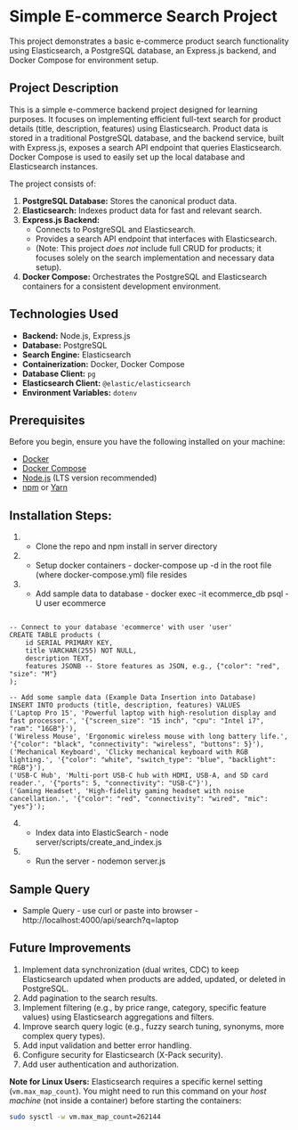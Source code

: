# Simple E-commerce Search Project

This project demonstrates a basic e-commerce product search functionality using Elasticsearch, a PostgreSQL database, an Express.js backend, and Docker Compose for environment setup.

## Project Description

This is a simple e-commerce backend project designed for learning purposes. It focuses on implementing efficient full-text search for product details (title, description, features) using Elasticsearch. Product data is stored in a traditional PostgreSQL database, and the backend service, built with Express.js, exposes a search API endpoint that queries Elasticsearch. Docker Compose is used to easily set up the local database and Elasticsearch instances.

The project consists of:

1.  **PostgreSQL Database:** Stores the canonical product data.
2.  **Elasticsearch:** Indexes product data for fast and relevant search.
3.  **Express.js Backend:**
    * Connects to PostgreSQL and Elasticsearch.
    * Provides a search API endpoint that interfaces with Elasticsearch.
    * (Note: This project *does not* include full CRUD for products; it focuses solely on the search implementation and necessary data setup).
4.  **Docker Compose:** Orchestrates the PostgreSQL and Elasticsearch containers for a consistent development environment.

## Technologies Used

* **Backend:** Node.js, Express.js
* **Database:** PostgreSQL
* **Search Engine:** Elasticsearch
* **Containerization:** Docker, Docker Compose
* **Database Client:** `pg`
* **Elasticsearch Client:** `@elastic/elasticsearch`
* **Environment Variables:** `dotenv`

## Prerequisites

Before you begin, ensure you have the following installed on your machine:

* [Docker](https://www.docker.com/get-started)
* [Docker Compose](https://docs.docker.com/compose/install/)
* [Node.js](https://nodejs.org/) (LTS version recommended)
* [npm](https://www.npmjs.com/) or [Yarn](https://yarnpkg.com/)

## Installation Steps:
1. * Clone the repo and npm install in server directory
2. * Setup docker containers - docker-compose up -d in the root file (where docker-compose.yml) file resides
3. * Add sample data to database - docker exec -it ecommerce_db psql -U user ecommerce

```

-- Connect to your database 'ecommerce' with user 'user'
CREATE TABLE products (
    id SERIAL PRIMARY KEY,
    title VARCHAR(255) NOT NULL,
    description TEXT,
    features JSONB -- Store features as JSON, e.g., {"color": "red", "size": "M"}
);

-- Add some sample data (Example Data Insertion into Database)
INSERT INTO products (title, description, features) VALUES
('Laptop Pro 15', 'Powerful laptop with high-resolution display and fast processor.', '{"screen_size": "15 inch", "cpu": "Intel i7", "ram": "16GB"}'),
('Wireless Mouse', 'Ergonomic wireless mouse with long battery life.', '{"color": "black", "connectivity": "wireless", "buttons": 5}'),
('Mechanical Keyboard', 'Clicky mechanical keyboard with RGB lighting.', '{"color": "white", "switch_type": "blue", "backlight": "RGB"}'),
('USB-C Hub', 'Multi-port USB-C hub with HDMI, USB-A, and SD card reader.', '{"ports": 5, "connectivity": "USB-C"}'),
('Gaming Headset', 'High-fidelity gaming headset with noise cancellation.', '{"color": "red", "connectivity": "wired", "mic": "yes"}');

```

4. * Index data into ElasticSearch - node server/scripts/create_and_index.js
5. * Run the server - nodemon server.js

## Sample Query
* Sample Query - use curl or paste into browser - http://localhost:4000/api/search?q=laptop

## Future Improvements
1. Implement data synchronization (dual writes, CDC) to keep Elasticsearch updated when products are added, updated, or deleted in PostgreSQL.
2. Add pagination to the search results.
3. Implement filtering (e.g., by price range, category, specific feature values) using Elasticsearch aggregations and filters.
4. Improve search query logic (e.g., fuzzy search tuning, synonyms, more complex query types).
5. Add input validation and better error handling.
6. Configure security for Elasticsearch (X-Pack security).
7. Add user authentication and authorization.


**Note for Linux Users:** Elasticsearch requires a specific kernel setting (`vm.max_map_count`). You might need to run this command on your *host machine* (not inside a container) before starting the containers:
```bash
sudo sysctl -w vm.max_map_count=262144

